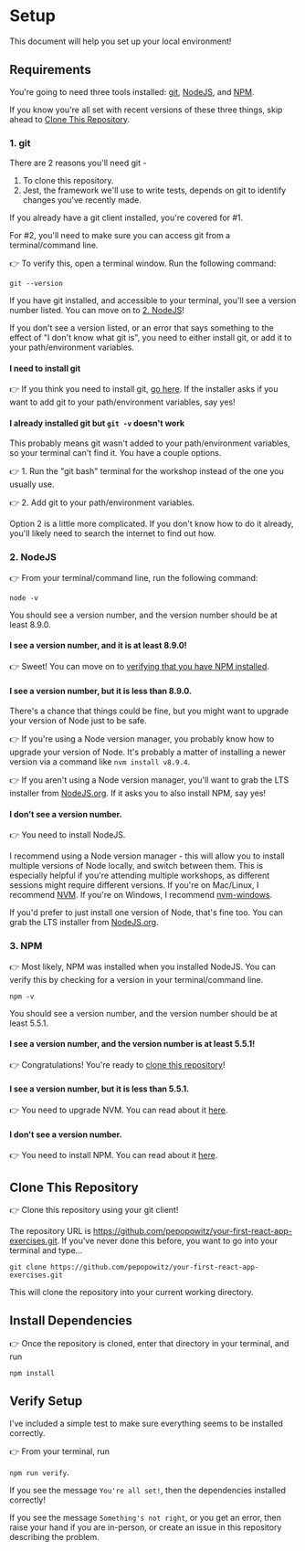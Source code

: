 # Setup

This document will help you set up your local environment!

## Requirements

You're going to need three tools installed: [git](#1-git), [NodeJS](#2-nodejs), and [NPM](#3-npm). 

If you know you're all set with recent versions of these three things, skip ahead to [Clone This Repository](#clone-this-repository).

### 1. git

There are 2 reasons you'll need git - 

1. To clone this repository.
2. Jest, the framework we'll use to write tests, depends on git to identify changes you've recently made.

If you already have a git client installed, you're covered for #1. 

For #2, you'll need to make sure you can access git from a terminal/command line. 

&#128073; To verify this, open a terminal window. Run the following command:

`git --version`

If you have git installed, and accessible to your terminal, you'll see a version number listed. You can move on to [2. NodeJS](#2-nodejs)!

If you don't see a version listed, or an error that says something to the effect of "I don't know what git is", you need to either install git, or add it to your path/environment variables.

#### I need to install git

&#128073; If you think you need to install git, [go here](https://git-scm.com/downloads). If the installer asks if you want to add git to your path/environment variables, say yes!

#### I already installed git but `git -v` doesn't work

This probably means git wasn't added to your path/environment variables, so your terminal can't find it. You have a couple options.

&#128073; 1. Run the "git bash" terminal for the workshop instead of the one you usually use.

&#128073; 2. Add git to your path/environment variables.

Option 2 is a little more complicated. If you don't know how to do it already, you'll likely need to search the internet to find out how.

### 2. NodeJS

&#128073; From your terminal/command line, run the following command: 

`node -v`

You should see a version number, and the version number should be at least 8.9.0. 

#### I see a version number, and it is at least 8.9.0!

&#128073; Sweet! You can move on to [verifying that you have NPM installed](#3-npm).

#### I see a version number, but it is less than 8.9.0.

There's a chance that things could be fine, but you might want to upgrade your version of Node just to be safe. 

&#128073; If you're using a Node version manager, you probably know how to upgrade your version of Node. It's probably a matter of installing a newer version via a command like `nvm install v8.9.4`. 

&#128073; If you aren't using a Node version manager, you'll want to grab the LTS installer from [NodeJS.org](https://nodejs.org/en/). If it asks you to also install NPM, say yes!

#### I don't see a version number. 

&#128073; You need to install NodeJS.

I recommend using a Node version manager - this will allow you to install multiple versions of Node locally, and switch between them. This is especially helpful if you're attending multiple workshops, as different sessions might require different versions. If you're on Mac/Linux, I recommend [NVM](https://github.com/creationix/nvm). If you're on Windows, I recommend [nvm-windows](https://github.com/coreybutler/nvm-windows).

If you'd prefer to just install one version of Node, that's fine too. You can grab the LTS installer from [NodeJS.org](https://nodejs.org/en/).

### 3. NPM

&#128073; Most likely, NPM was installed when you installed NodeJS. You can verify this by checking for a version in your terminal/command line.

`npm -v`

You should see a version number, and the version number should be at least 5.5.1.

#### I see a version number, and the version number is at least 5.5.1!

&#128073; Congratulations! You're ready to [clone this repository](#clone-this-repository)!

#### I see a version number, but it is less than 5.5.1. 

&#128073; You need to upgrade NVM. You can read about it [here](https://docs.npmjs.com/getting-started/installing-node#install-npm--manage-npm-versions).

#### I don't see a version number.

&#128073; You need to install NPM. You can read about it [here](https://docs.npmjs.com/getting-started/installing-node#install-npm--manage-npm-versions).

## Clone This Repository

&#128073; Clone this repository using your git client!

The repository URL is https://github.com/pepopowitz/your-first-react-app-exercises.git. If you've never done this before, you want to go into your terminal and type...

`git clone https://github.com/pepopowitz/your-first-react-app-exercises.git`

This will clone the repository into your current working directory.

## Install Dependencies

&#128073; Once the repository is cloned, enter that directory in your terminal, and run 

`npm install`

## Verify Setup

I've included a simple test to make sure everything seems to be installed correctly.

&#128073; From your terminal, run 

`npm run verify`.

If you see the message `You're all set!`, then the dependencies installed correctly!

If you see the message `Something's not right`, or you get an error, then raise your hand if you are in-person, or create an issue in this repository describing the problem.
